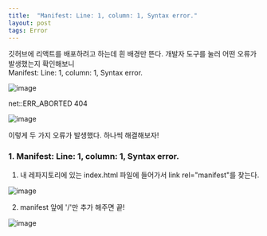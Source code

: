 ```yaml
---
title:  "Manifest: Line: 1, column: 1, Syntax error."
layout: post
tags: Error
---
```


<p>
  깃허브에 리액트를 배포하려고 하는데 흰 배경만 뜬다. 개발자 도구를 눌러 어떤 오류가 발생했는지 확인해보니 <br>
  Manifest: Line: 1, column: 1, Syntax error.
</p>
  
  ![image](https://user-images.githubusercontent.com/108778921/189516802-c4b543bb-5f24-4e34-a0d1-e8aff3766b6f.png)

  <p>net::ERR_ABORTED 404</p>
  
  ![image](https://user-images.githubusercontent.com/108778921/189516663-c6475c90-6cdb-44e9-bdbc-912d853bb3ab.png)<br>

  
<p>
  이렇게 두 가지 오류가 발생했다. 하나씩 해결해보자!
</p>

### 1. Manifest: Line: 1, column: 1, Syntax error.

1) 내 레파지토리에 있는 index.html 파일에 들어가서 link rel="manifest"를 찾는다. <br>
 
![image](https://user-images.githubusercontent.com/108778921/189516844-4fee2fae-6eb7-443d-b952-1e8c6934eff0.png)


2) manifest 앞에 '/'만 추가 해주면 끝! 

![image](https://user-images.githubusercontent.com/108778921/189516935-56e15f36-bf55-4d2f-957b-a400f1808374.png)
